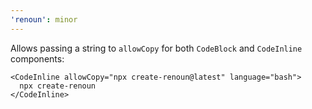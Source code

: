 ```yaml
---
'renoun': minor
---
```


Allows passing a string to `allowCopy` for both `CodeBlock` and `CodeInline` components:

```tsx
<CodeInline allowCopy="npx create-renoun@latest" language="bash">
  npx create-renoun
</CodeInline>
```
